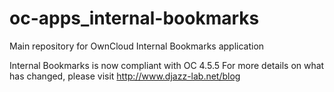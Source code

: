 oc-apps_internal-bookmarks
==========================

Main repository for OwnCloud Internal Bookmarks application

Internal Bookmarks is now compliant with OC 4.5.5
For more details on what has changed, please visit http://www.djazz-lab.net/blog 

